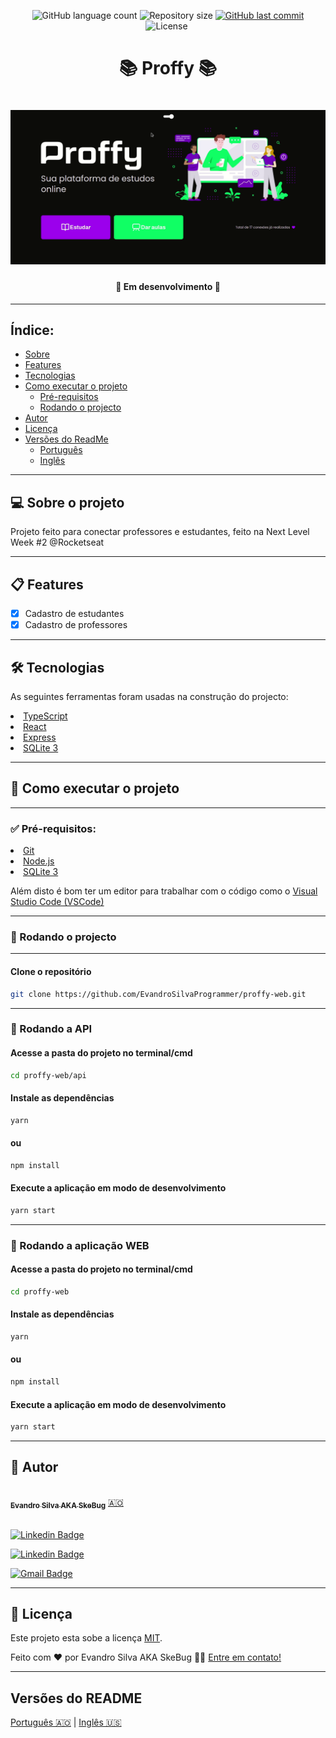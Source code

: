 <p align="center">
  <img alt="GitHub language count" src="https://img.shields.io/github/languages/count/EvandroSilvaProgrammer/proffy-web?color=%2304D361">

  <img alt="Repository size" src="https://img.shields.io/github/repo-size/EvandroSilvaProgrammer/proffy-web">

  <a href="https://github.com/tgmarinho/README-ecoleta/commits/master">
    <img alt="GitHub last commit" src="https://img.shields.io/github/last-commit/EvandroSilvaProgrammer/proffy-web">
  </a>

   <img alt="License" src="https://img.shields.io/badge/license-MIT-brightgreen">

   <img alt="" src="https://img.shields.io/badge/Feito por-Evandro Silva AKA SkeBug-blueviolet">
</p>
<h1 align="center" style="font-weight: bold"> 📚 Proffy 📚</h1>
<h1 align="center">
    <img alt="Blog" title="#Blog" src="src/assets/readme/banner.gif" />
</h1>

<h4 align="center">
	🚧 Em desenvolvimento 🚧
</h4>

<!-- <h3 align="center"> <a href="https://trutaa-landingpage.vercel.app/">Acessar Landing Page do projecto</a> </h3> -->

---
## Índice:
<!--ts-->
   * [Sobre](#-sobre-o-projeto)
   * [Features](#-features)
   * [Tecnologias](#-tecnologias)
   * [Como executar o projeto](#-como-executar-o-projeto)
      * [Pré-requisitos](#-pré-requisitos)
      * [Rodando o projecto](#-rodando-o-projeto)
   * [Autor](#-autor)
   * [Licença](#-licença)
   * [Versões do ReadMe](#-versões-do-readme)
        * [Português](./README-pt.md)
        * [Inglês](./README.md)
<!--/ts-->
<!--te-->
---
## 💻 Sobre o projeto

<p>
    Projeto feito para conectar professores e estudantes, feito na Next Level Week #2 @Rocketseat
</p>

---
## 📋 Features
- [x] Cadastro de estudantes
- [x] Cadastro de professores

---
## 🛠 Tecnologias
<p>As seguintes ferramentas foram usadas na construção do projecto:</p>

<li><a href="https://www.typescriptlang.org/">TypeScript</a></li>
<li><a href="https://reactjs.org/">React</a></li>
<li><a href="https://expressjs.com/">Express</a></li>
<li><a href="https://www.sqlite.org/">SQLite 3</a></li>

---
## 🚀 Como executar o projeto
---
### ✅ Pré-requisitos:

<li><a href="https://git-scm.com">Git</a></li>
<li><a href="https://nodejs.org/en/">Node.js</a></li>
<li><a href="https://www.sqlite.org/">SQLite 3</a></li>
<p>Além disto é bom ter um editor para trabalhar com o código como o <a href="https://code.visualstudio.com/">Visual Studio Code (VSCode)</a> </p>

---
### 🎲 Rodando o projecto
---

#### Clone o repositório
```bash
git clone https://github.com/EvandroSilvaProgrammer/proffy-web.git
```
---
### 🎲 Rodando a API
#### Acesse a pasta do projeto no terminal/cmd
```bash
cd proffy-web/api
```

#### Instale as dependências
```bash
yarn
```
#### ou
```bash
npm install
```

#### Execute a aplicação em modo de desenvolvimento
```bash
yarn start
```
---

### 🎲 Rodando a aplicação WEB
#### Acesse a pasta do projeto no terminal/cmd
```bash
cd proffy-web
```

#### Instale as dependências
```bash
yarn
```
#### ou
```bash
npm install
```

#### Execute a aplicação em modo de desenvolvimento
```bash
yarn start
```
---

## 🦸 Autor

<a href="https://github.com/EvandroSilvaProgrammer">
 <img style="border-radius: 50%;" src="https://avatars.githubusercontent.com/u/67426023?v=4" width="100px;" alt=""/>
 <br />
 <sub><b>Evandro Silva AKA SkeBug</b></sub></a> <a href="https://github.com/EvandroSilvaProgrammer" title="EvandroSilva">🇦🇴</a>
 <br /> <br />

[![Linkedin Badge](https://img.shields.io/badge/-Evandro-blue?style=flat-square&logo=Linkedin&logoColor=white&link=https://www.linkedin.com/in/evandrosilva-programmer/)](https://www.linkedin.com/in/evandrosilva-programmer/)

[![Linkedin Badge](https://img.shields.io/badge/-Evandro-blue?style=flat-square&logo=facebook&logoColor=white&link=https://www.facebook.com/evandrosilva.programmer)](https://www.facebook.com/evandrosilva.programmer)

[![Gmail Badge](https://img.shields.io/badge/-evandrosilva.programmer@gmail.com-c14438?style=flat-square&logo=Gmail&logoColor=white&link=mailto:tgmarinho@gmail.com)](mailto:evandrosilva.programmer@gmail.com)

---
## 📝 Licença

Este projeto esta sobe a licença [MIT](./LICENSE).

Feito com ❤️ por Evandro Silva AKA SkeBug 👋🏽 [Entre em contato!](https://www.linkedin.com/in/evandrosilva-programmer/)

---

##  Versões do README

[Português 🇦🇴](./README-pt.md)  |  [Inglês 🇺🇸](./README.md)
